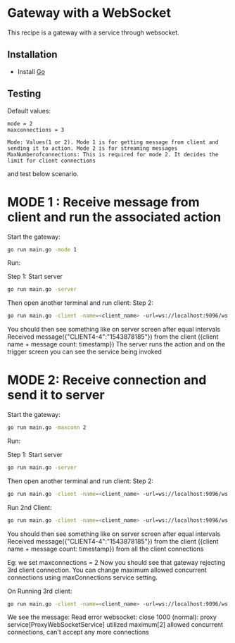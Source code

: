 # Gateway with a WebSocket
This recipe is a gateway with a service through websocket.

## Installation
* Install [Go](https://golang.org/)

## Testing
Default values:
```
mode = 2
maxconnections = 3

Mode: Values(1 or 2). Mode 1 is for getting message from client and sending it to action. Mode 2 is for streaming messages
MaxNumberofconnections: This is required for mode 2. It decides the limit for client connections
```
and test below scenario.

# MODE 1 : Receive message from client and run the associated action
Start the gateway:
```bash
go run main.go -mode 1
```

Run:

Step 1: Start server
```bash
go run main.go -server
```

Then open another terminal and run client:
Step 2:
```bash
go run main.go -client -name=<client_name> -url=ws://localhost:9096/ws
```

You should then see something like on server screen after equal intervals
Received message({"CLIENT4-4":"1543878185"}) from the client ({client name + message count: timestamp})
The server runs the action and on the trigger screen you can see the service being invoked


# MODE 2: Receive connection and send it to server
Start the gateway:
```bash
go run main.go -maxconn 2
```

Run:

Step 1: Start server
```bash
go run main.go -server
```

Then open another terminal and run client:
Step 2:
```bash
go run main.go -client -name=<client_name> -url=ws://localhost:9096/ws
```

Run 2nd Client:
```bash
go run main.go -client -name=<client_name> -url=ws://localhost:9096/ws
```

You should then see something like on server screen after equal intervals
Received message({"CLIENT4-4":"1543878185"}) from the client ({client name + message count: timestamp})
from all the client connections

Eg: we set maxconnections = 2
Now you should see that gateway rejecting 3rd client connection.
You can change maximum allowed concurrent connections using maxConnections service setting.

On Running 3rd client:
```bash
go run main.go -client -name=<client_name> -url=ws://localhost:9096/ws
```

We see the message:
Read error websocket: close 1000 (normal): proxy service[ProxyWebSocketService] utilized maximum[2]
allowed concurrent connections, can't accept any more connections
